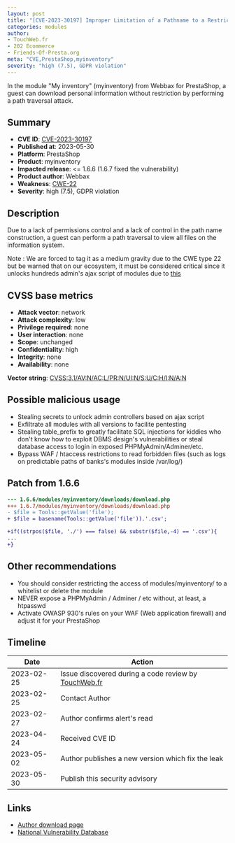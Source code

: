```yaml
---
layout: post
title: "[CVE-2023-30197] Improper Limitation of a Pathname to a Restricted Directory in Webbax - My inventory module for PrestaShop"
categories: modules
author:
- TouchWeb.fr
- 202 Ecommerce
- Friends-Of-Presta.org
meta: "CVE,PrestaShop,myinventory"
severity: "high (7.5), GDPR violation"
---
```


In the module "My inventory" (myinventory) from Webbax for PrestaShop, a guest can download personal information without restriction by performing a path traversal attack.

## Summary

* **CVE ID**: [CVE-2023-30197](https://cve.mitre.org/cgi-bin/cvename.cgi?name=CVE-2023-30197)
* **Published at**: 2023-05-30
* **Platform**: PrestaShop
* **Product**: myinventory
* **Impacted release**: <= 1.6.6 (1.6.7 fixed the vulnerability)
* **Product author**: Webbax
* **Weakness**: [CWE-22](https://cwe.mitre.org/data/definitions/22.html)
* **Severity**: high (7.5), GDPR violation

## Description

Due to a lack of permissions control and a lack of control in the path name construction, a guest can perform a path traversal to view all files on the information system.

Note : We are forced to tag it as a medium gravity due to the CWE type 22 but be warned that on our ecosystem, it must be considered critical since it unlocks hundreds admin's ajax script of modules  due to [this](https://github.com/PrestaShop/PrestaShop/blob/6c05518b807d014ee8edb811041e3de232520c28/classes/Tools.php#L1247)


## CVSS base metrics

* **Attack vector**: network
* **Attack complexity**: low
* **Privilege required**: none
* **User interaction**: none
* **Scope**: unchanged
* **Confidentiality**: high
* **Integrity**: none
* **Availability**: none

**Vector string**: [CVSS:3.1/AV:N/AC:L/PR:N/UI:N/S:U/C:H/I:N/A:N](https://nvd.nist.gov/vuln-metrics/cvss/v3-calculator?vector=AV:N/AC:L/PR:N/UI:N/S:U/C:H/I:N/A:N)

## Possible malicious usage

* Stealing secrets to unlock admin controllers based on ajax script
* Exfiltrate all modules with all versions to facilite pentesting
* Stealing table_prefix to greatly facilitate SQL injections for kiddies who don't know how to exploit DBMS design's vulnerabilities or steal database access to login in exposed PHPMyAdmin/Adminer/etc.
* Bypass WAF / htaccess restrictions to read forbidden files (such as logs on predictable paths of banks's modules inside /var/log/)


## Patch from 1.6.6

```diff
--- 1.6.6/modules/myinventory/downloads/download.php
+++ 1.6.7/modules/myinventory/downloads/download.php
- $file = Tools::getValue('file');
+ $file = basename(Tools::getValue('file')).'.csv';

+if((strpos($file, './') === false) && substr($file,-4) == '.csv'){
...
+}
```

## Other recommendations

* You should consider restricting the access of modules/myinventory/ to a whitelist or delete the module
* NEVER expose a PHPMyAdmin / Adminer / etc without, at least, a htpasswd
* Activate OWASP 930's rules on your WAF (Web application firewall) and adjust it for your PrestaShop

## Timeline

| Date | Action |
|--|--|
| 2023-02-25 | Issue discovered during a code review by [TouchWeb.fr](https://www.touchweb.fr) |
| 2023-02-25 | Contact Author |
| 2023-02-27 | Author confirms alert's read |
| 2023-04-24 | Received CVE ID |
| 2023-05-02 | Author publishes a new version which fix the leak |
| 2023-05-30 | Publish this security advisory |

## Links

* [Author download page](https://www.webbax.ch/2017/08/30/9-modules-prestashop-gratuits-offert-par-webbax/)
* [National Vulnerability Database](https://nvd.nist.gov/vuln/detail/CVE-2023-30197)
